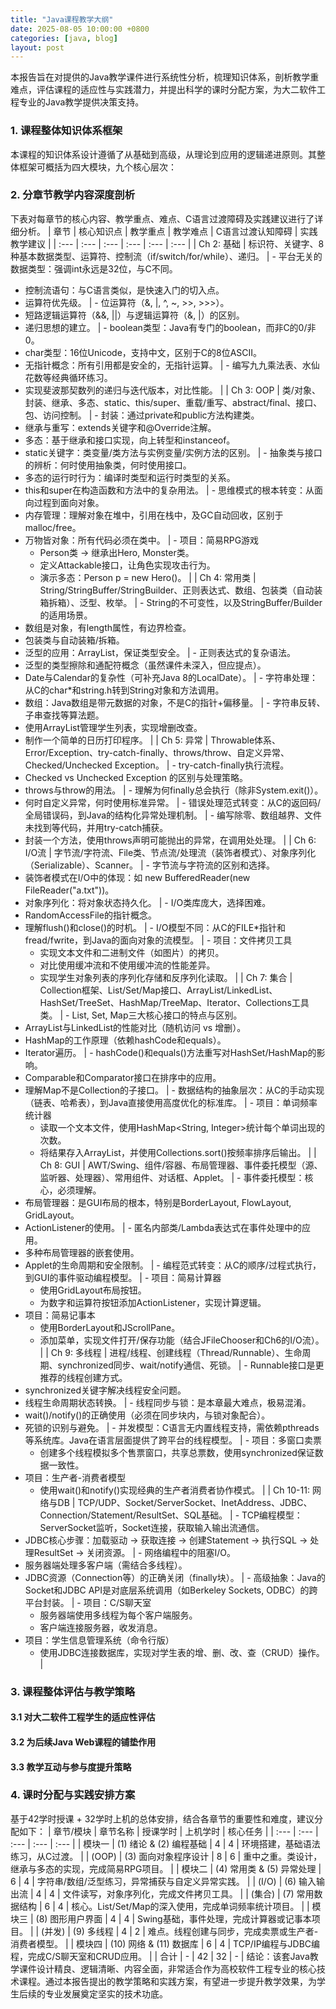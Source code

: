 ```yaml
---
title: "Java课程教学大纲"
date: 2025-08-05 10:00:00 +0800
categories: [java, blog]
layout: post
---
```



本报告旨在对提供的Java教学课件进行系统性分析，梳理知识体系，剖析教学重难点，评估课程的适应性与实践潜力，并提出科学的课时分配方案，为大二软件工程专业的Java教学提供决策支持。
### 1. 课程整体知识体系框架
本课程的知识体系设计遵循了从基础到高级，从理论到应用的逻辑递进原则。其整体框架可概括为四大模块，九个核心层次：
### 2. 分章节教学内容深度剖析
下表对每章节的核心内容、教学重点、难点、C语言过渡障碍及实践建议进行了详细分析。
| 章节 | 核心知识点 | 教学重点 | 教学难点 | C语言过渡认知障碍 | 实践教学建议 |
| :--- | :--- | :--- | :--- | :--- | :--- |
| Ch 2: 基础 | 标识符、关键字、8种基本数据类型、运算符、控制流（if/switch/for/while）、递归。 | - 平台无关的数据类型：强调int永远是32位，与C不同。
- 控制流语句：与C语言类似，是快速入门的切入点。
- 运算符优先级。 | - 位运算符（&, |, ^, ~, >>, >>>）。
- 短路逻辑运算符（&&, ||）与逻辑运算符（&, |）的区别。
- 递归思想的建立。 | - boolean类型：Java有专门的boolean，而非C的0/非0。
- char类型：16位Unicode，支持中文，区别于C的8位ASCII。
- 无指针概念：所有引用都是安全的，无指针运算。 | - 编写九九乘法表、水仙花数等经典循环练习。
- 实现斐波那契数列的递归与迭代版本，对比性能。 |
| Ch 3: OOP | 类/对象、封装、继承、多态、static、this/super、重载/重写、abstract/final、接口、包、访问控制。 | - 封装：通过private和public方法构建类。
- 继承与重写：extends关键字和@Override注解。
- 多态：基于继承和接口实现，向上转型和instanceof。
- static关键字：类变量/类方法与实例变量/实例方法的区别。 | - 抽象类与接口的辨析：何时使用抽象类，何时使用接口。
- 多态的运行时行为：编译时类型和运行时类型的关系。
- this和super在构造函数和方法中的复杂用法。 | - 思维模式的根本转变：从面向过程到面向对象。
- 内存管理：理解对象在堆中，引用在栈中，及GC自动回收，区别于malloc/free。
- 万物皆对象：所有代码必须在类中。 | - 项目：简易RPG游戏
  - Person类 -> 继承出Hero, Monster类。
  - 定义Attackable接口，让角色实现攻击行为。
  - 演示多态：Person p = new Hero()。 |
| Ch 4: 常用类 | String/StringBuffer/StringBuilder、正则表达式、数组、包装类（自动装箱拆箱）、泛型、枚举。 | - String的不可变性，以及StringBuffer/Builder的适用场景。
- 数组是对象，有length属性，有边界检查。
- 包装类与自动装箱/拆箱。
- 泛型的应用：ArrayList<String>，保证类型安全。 | - 正则表达式的复杂语法。
- 泛型的类型擦除和通配符概念（虽然课件未深入，但应提点）。
- Date与Calendar的复杂性（可补充Java 8的LocalDate）。 | - 字符串处理：从C的char*和string.h转到String对象和方法调用。
- 数组：Java数组是带元数据的对象，不是C的指针+偏移量。 | - 字符串反转、子串查找等算法题。
- 使用ArrayList<Student>管理学生列表，实现增删改查。
- 制作一个简单的日历打印程序。 |
| Ch 5: 异常 | Throwable体系、Error/Exception、try-catch-finally、throws/throw、自定义异常、Checked/Unchecked Exception。 | - try-catch-finally执行流程。
- Checked vs Unchecked Exception 的区别与处理策略。
- throws与throw的用法。 | - 理解为何finally总会执行（除非System.exit()）。
- 何时自定义异常，何时使用标准异常。 | - 错误处理范式转变：从C的返回码/全局错误码，到Java的结构化异常处理机制。 | - 编写除零、数组越界、文件未找到等代码，并用try-catch捕获。
- 封装一个方法，使用throws声明可能抛出的异常，在调用处处理。 |
| Ch 6: I/O流 | 字节流/字符流、File类、节点流/处理流（装饰者模式）、对象序列化（Serializable）、Scanner。 | - 字节流与字符流的区别和选择。
- 装饰者模式在I/O中的体现：如 new BufferedReader(new FileReader("a.txt"))。
- 对象序列化：将对象状态持久化。 | - I/O类库庞大，选择困难。
- RandomAccessFile的指针概念。
- 理解flush()和close()的时机。 | - I/O模型不同：从C的FILE*指针和fread/fwrite，到Java的面向对象的流模型。 | - 项目：文件拷贝工具
  - 实现文本文件和二进制文件（如图片）的拷贝。
  - 对比使用缓冲流和不使用缓冲流的性能差异。
  - 实现学生对象列表的序列化存储和反序列化读取。 |
| Ch 7: 集合 | Collection框架、List/Set/Map接口、ArrayList/LinkedList、HashSet/TreeSet、HashMap/TreeMap、Iterator、Collections工具类。 | - List, Set, Map三大核心接口的特点与区别。
- ArrayList与LinkedList的性能对比（随机访问 vs 增删）。
- HashMap的工作原理（依赖hashCode和equals）。
- Iterator遍历。 | - hashCode()和equals()方法重写对HashSet/HashMap的影响。
- Comparable和Comparator接口在排序中的应用。
- 理解Map不是Collection的子接口。 | - 数据结构的抽象层次：从C的手动实现（链表、哈希表），到Java直接使用高度优化的标准库。 | - 项目：单词频率统计器
  - 读取一个文本文件，使用HashMap<String, Integer>统计每个单词出现的次数。
  - 将结果存入ArrayList，并使用Collections.sort()按频率排序后输出。 |
| Ch 8: GUI | AWT/Swing、组件/容器、布局管理器、事件委托模型（源、监听器、处理器）、常用组件、对话框、Applet。 | - 事件委托模型：核心，必须理解。
- 布局管理器：是GUI布局的根本，特别是BorderLayout, FlowLayout, GridLayout。
- ActionListener的使用。 | - 匿名内部类/Lambda表达式在事件处理中的应用。
- 多种布局管理器的嵌套使用。
- Applet的生命周期和安全限制。 | - 编程范式转变：从C的顺序/过程式执行，到GUI的事件驱动编程模型。 | - 项目：简易计算器
  - 使用GridLayout布局按钮。
  - 为数字和运算符按钮添加ActionListener，实现计算逻辑。
- 项目：简易记事本
  - 使用BorderLayout和JScrollPane。
  - 添加菜单，实现文件打开/保存功能（结合JFileChooser和Ch6的I/O流）。 |
| Ch 9: 多线程 | 进程/线程、创建线程（Thread/Runnable）、生命周期、synchronized同步、wait/notify通信、死锁。 | - Runnable接口是更推荐的线程创建方式。
- synchronized关键字解决线程安全问题。
- 线程生命周期状态转换。 | - 线程同步与锁：是本章最大难点，极易混淆。
- wait()/notify()的正确使用（必须在同步块内，与锁对象配合）。
- 死锁的识别与避免。 | - 并发模型：C语言无内置线程支持，需依赖pthreads等系统库。Java在语言层面提供了跨平台的线程模型。 | - 项目：多窗口卖票
  - 创建多个线程模拟多个售票窗口，共享总票数，使用synchronized保证数据一致性。
- 项目：生产者-消费者模型
  - 使用wait()和notify()实现经典的生产者消费者协作模式。 |
| Ch 10-11: 网络与DB | TCP/UDP、Socket/ServerSocket、InetAddress、JDBC、Connection/Statement/ResultSet、SQL基础。 | - TCP编程模型：ServerSocket监听，Socket连接，获取输入输出流通信。
- JDBC核心步骤：加载驱动 -> 获取连接 -> 创建Statement -> 执行SQL -> 处理ResultSet -> 关闭资源。 | - 网络编程中的阻塞I/O。
- 服务器端处理多客户端（需结合多线程）。
- JDBC资源（Connection等）的正确关闭（finally块）。 | - 高级抽象：Java的Socket和JDBC API是对底层系统调用（如Berkeley Sockets, ODBC）的跨平台封装。 | - 项目：C/S聊天室
  - 服务器端使用多线程为每个客户端服务。
  - 客户端连接服务器，收发消息。
- 项目：学生信息管理系统（命令行版）
  - 使用JDBC连接数据库，实现对学生表的增、删、改、查（CRUD）操作。 |
### 3. 课程整体评估与教学策略
#### 3.1 对大二软件工程学生的适应性评估
#### 3.2 为后续Java Web课程的铺垫作用
#### 3.3 教学互动与参与度提升策略
### 4. 课时分配与实践安排方案
基于42学时授课 + 32学时上机的总体安排，结合各章节的重要性和难度，建议分配如下：
| 章节/模块 | 章节名称 | 授课学时 | 上机学时 | 核心任务 |
| :--- | :--- | :--- | :--- | :--- |
| 模块一 | (1) 绪论 & (2) 编程基础 | 4 | 4 | 环境搭建，基础语法练习，从C过渡。 |
| (OOP) | (3) 面向对象程序设计 | 8 | 6 | 重中之重。类设计，继承与多态的实现，完成简易RPG项目。 |
| 模块二 | (4) 常用类 & (5) 异常处理 | 6 | 4 | 字符串/数组/泛型练习，异常捕获与自定义异常实践。 |
| (I/O) | (6) 输入输出流 | 4 | 4 | 文件读写，对象序列化，完成文件拷贝工具。 |
| (集合) | (7) 常用数据结构 | 6 | 4 | 核心。List/Set/Map的深入使用，完成单词频率统计项目。 |
| 模块三 | (8) 图形用户界面 | 4 | 4 | Swing基础，事件处理，完成计算器或记事本项目。 |
| (并发) | (9) 多线程 | 4 | 2 | 难点。线程创建与同步，完成卖票或生产者-消费者模型。 |
| 模块四 | (10) 网络 & (11) 数据库 | 6 | 4 | TCP/IP编程与JDBC编程，完成C/S聊天室和CRUD应用。 |
| 合计 | - | 42 | 32 | - |
结论：该套Java教学课件设计精良、逻辑清晰、内容全面，非常适合作为高校软件工程专业的核心技术课程。通过本报告提出的教学策略和实践方案，有望进一步提升教学效果，为学生后续的专业发展奠定坚实的技术功底。